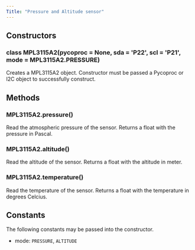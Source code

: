 ```yaml
---
Title: "Pressure and Altitude sensor"
---
```


## Constructors

### class MPL3115A2(pycoproc = None, sda = 'P22', scl = 'P21', mode = MPL3115A2.PRESSURE)

Creates a MPL3115A2 object. Constructor must be passed a Pycoproc or I2C object to successfully construct. 

## Methods

### MPL3115A2.pressure()

Read the atmospheric pressure of the sensor. Returns a float with the pressure in Pascal.

### MPL3115A2.altitude()

Read the altitude of the sensor. Returns a float with the altitude in meter. 

### MPL3115A2.temperature()

Read the temperature of the sensor. Returns a float with the temperature in degrees Celcius.

## Constants

The following constants may be passed into the constructor.

* mode: `PRESSURE`, `ALTITUDE`